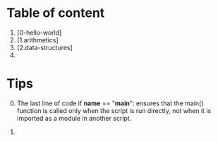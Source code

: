 # Table of content

1. [0-hello-world]
2. [1.arithmetics]
3. [2.data-structures]
4.


# Tips

0. The last line of code if **name** == "**main**": ensures that the main() function is called only when the script is run directly, not when it is imported as a module in another script.

1.
